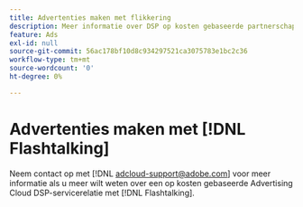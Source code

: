 ```yaml
---
title: Advertenties maken met flikkering
description: Meer informatie over DSP op kosten gebaseerde partnerschappen met Flashtalk.
feature: Ads
exl-id: null
source-git-commit: 56ac178bf10d8c934297521ca3075783e1bc2c36
workflow-type: tm+mt
source-wordcount: '0'
ht-degree: 0%

---
```


# Advertenties maken met [!DNL Flashtalking]

Neem contact op met [!DNL adcloud-support@adobe.com] voor meer informatie als u meer wilt weten over een op kosten gebaseerde Advertising Cloud DSP-servicerelatie met [!DNL Flashtalking].
